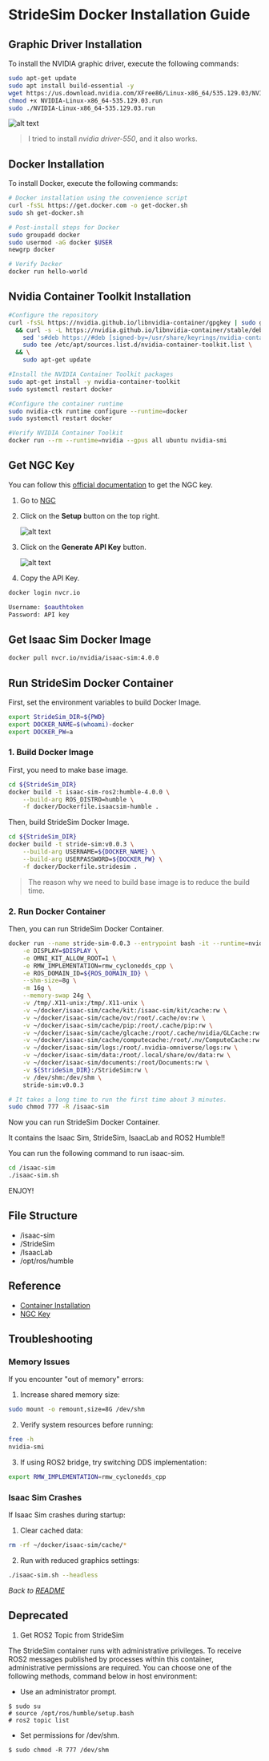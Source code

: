 # StrideSim Docker Installation Guide

## Graphic Driver Installation

To install the NVIDIA graphic driver, execute the following commands:

```bash
sudo apt-get update
sudo apt install build-essential -y
wget https://us.download.nvidia.com/XFree86/Linux-x86_64/535.129.03/NVIDIA-Linux-x86_64-535.129.03.run
chmod +x NVIDIA-Linux-x86_64-535.129.03.run
sudo ./NVIDIA-Linux-x86_64-535.129.03.run
```

![alt text](../Asset/docker_install/image-2.png)
> I tried to install *nvidia driver-550*, and it also works.

## Docker Installation

To install Docker, execute the following commands:

```bash
# Docker installation using the convenience script
curl -fsSL https://get.docker.com -o get-docker.sh
sudo sh get-docker.sh

# Post-install steps for Docker
sudo groupadd docker
sudo usermod -aG docker $USER
newgrp docker

# Verify Docker
docker run hello-world
```

## Nvidia Container Toolkit Installation

```bash
#Configure the repository
curl -fsSL https://nvidia.github.io/libnvidia-container/gpgkey | sudo gpg --dearmor -o /usr/share/keyrings/nvidia-container-toolkit-keyring.gpg \
  && curl -s -L https://nvidia.github.io/libnvidia-container/stable/deb/nvidia-container-toolkit.list | \
    sed 's#deb https://#deb [signed-by=/usr/share/keyrings/nvidia-container-toolkit-keyring.gpg] https://#g' | \
    sudo tee /etc/apt/sources.list.d/nvidia-container-toolkit.list \
  && \
    sudo apt-get update

#Install the NVIDIA Container Toolkit packages
sudo apt-get install -y nvidia-container-toolkit
sudo systemctl restart docker

#Configure the container runtime
sudo nvidia-ctk runtime configure --runtime=docker
sudo systemctl restart docker

#Verify NVIDIA Container Toolkit
docker run --rm --runtime=nvidia --gpus all ubuntu nvidia-smi
```

## Get NGC Key

You can follow this [official documentation](https://docs.nvidia.com/ngc/gpu-cloud/ngc-user-guide/index.html#generating-api-key) to get the NGC key.

1. Go to [NGC](https://ngc.nvidia.com/signin)

2. Click on the **Setup** button on the top right.

    ![alt text](../Asset/docker_install/image.png)

3. Click on the **Generate API Key** button.

    ![alt text](../Asset/docker_install/image-1.png)

4. Copy the API Key.

```bash
docker login nvcr.io
```

```bash
Username: $oauthtoken
Password: API key
```

## Get Isaac Sim Docker Image

```bash
docker pull nvcr.io/nvidia/isaac-sim:4.0.0
```

## Run StrideSim Docker Container

First, set the environment variables to build Docker Image.

```bash
export StrideSim_DIR=${PWD}
export DOCKER_NAME=$(whoami)-docker
export DOCKER_PW=a
```

### 1. Build Docker Image

First, you need to make base image.

```bash
cd ${StrideSim_DIR}
docker build -t isaac-sim-ros2:humble-4.0.0 \
    --build-arg ROS_DISTRO=humble \
    -f docker/Dockerfile.isaacsim-humble .
```

Then, build StrideSim Docker Image.

```bash
cd ${StrideSim_DIR}
docker build -t stride-sim:v0.0.3 \
    --build-arg USERNAME=${DOCKER_NAME} \
    --build-arg USERPASSWORD=${DOCKER_PW} \
    -f docker/Dockerfile.stridesim .
```

> The reason why we need to build base image is to reduce the build time.

### 2. Run Docker Container

Then, you can run StrideSim Docker Container.

```bash
docker run --name stride-sim-0.0.3 --entrypoint bash -it --runtime=nvidia --gpus all -e "ACCEPT_EULA=Y" --network=host --privileged \
    -e DISPLAY=$DISPLAY \
    -e OMNI_KIT_ALLOW_ROOT=1 \
    -e RMW_IMPLEMENTATION=rmw_cyclonedds_cpp \
    -e ROS_DOMAIN_ID=${ROS_DOMAIN_ID} \
    --shm-size=8g \
    -m 16g \
    --memory-swap 24g \
    -v /tmp/.X11-unix:/tmp/.X11-unix \
    -v ~/docker/isaac-sim/cache/kit:/isaac-sim/kit/cache:rw \
    -v ~/docker/isaac-sim/cache/ov:/root/.cache/ov:rw \
    -v ~/docker/isaac-sim/cache/pip:/root/.cache/pip:rw \
    -v ~/docker/isaac-sim/cache/glcache:/root/.cache/nvidia/GLCache:rw \
    -v ~/docker/isaac-sim/cache/computecache:/root/.nv/ComputeCache:rw \
    -v ~/docker/isaac-sim/logs:/root/.nvidia-omniverse/logs:rw \
    -v ~/docker/isaac-sim/data:/root/.local/share/ov/data:rw \
    -v ~/docker/isaac-sim/documents:/root/Documents:rw \
    -v ${StrideSim_DIR}:/StrideSim:rw \
    -v /dev/shm:/dev/shm \
    stride-sim:v0.0.3
```

```bash
# It takes a long time to run the first time about 3 minutes.
sudo chmod 777 -R /isaac-sim
```

Now you can run StrideSim Docker Container.

It contains the Isaac Sim, StrideSim, IsaacLab and ROS2 Humble!!

You can run the following command to run isaac-sim.

```bash
cd /isaac-sim
./isaac-sim.sh
```

ENJOY!

## File Structure

- /isaac-sim
- /StrideSim
- /IsaacLab
- /opt/ros/humble

## Reference

- [Container Installation](https://docs.omniverse.nvidia.com/isaacsim/latest/installation/install_container.html)
- [NGC Key](https://docs.nvidia.com/ngc/gpu-cloud/ngc-user-guide/index.html#generating-api-key)

## Troubleshooting

### Memory Issues
If you encounter "out of memory" errors:

1. Increase shared memory size:
```bash
sudo mount -o remount,size=8G /dev/shm
```

2. Verify system resources before running:
```bash
free -h
nvidia-smi
```

3. If using ROS2 bridge, try switching DDS implementation:
```bash
export RMW_IMPLEMENTATION=rmw_cyclonedds_cpp
```

### Isaac Sim Crashes
If Isaac Sim crashes during startup:

1. Clear cached data:
```bash
rm -rf ~/docker/isaac-sim/cache/*
```

2. Run with reduced graphics settings:
```bash
./isaac-sim.sh --headless
```

*Back to [README](../README.md)*


## Deprecated

1. Get ROS2 Topic from StrideSim

The StrideSim container runs with administrative privileges. To receive ROS2 messages published by processes within this container, administrative permissions are required. You can choose one of the following methods, command below in host environment:

* Use an administrator prompt.

```
$ sudo su
# source /opt/ros/humble/setup.bash
# ros2 topic list
```

* Set permissions for /dev/shm.

```
$ sudo chmod -R 777 /dev/shm
```
